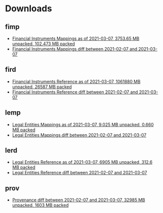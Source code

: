 Downloads
=========

fimp
----

- [Financial Instruments Mappings as of 2021-03-07, 3753.65 MB unpacked, 102.473 MB packed](https://yadi.sk/d/zyj3hn9BUWpNkg)
- [Financial Instruments Mappings diff between 2021-02-07 and 2021-03-07](https://yadi.sk/d/gbzjCvQ1D4_HuQ)

fird
----

- [Financial Instruments Reference as of 2021-03-07, 1061880 MB unpacked, 26587 MB packed](https://yadi.sk/d/uq81UEXuihAmNA)
- [Financial Instruments Reference diff between 2021-02-07 and 2021-03-07](https://yadi.sk/d/Q-z06jzi2lMAOQ)

lemp
----

- [Legal Entities Mappings as of 2021-03-07, 9.025 MB unpacked, 0.660 MB packed](https://yadi.sk/d/vpctMPEPGYsPkg)
- [Legal Entities Mappings diff between 2021-02-07 and 2021-03-07](https://yadi.sk/d/uy1wB_a6g8W0JQ)

lerd
----

- [Legal Entities Reference as of 2021-03-07, 6905 MB unpacked, 312.6 MB packed](https://yadi.sk/d/hmv7IS2mmlRCgA)
- [Legal Entities Reference diff between 2021-02-07 and 2021-03-07](https://yadi.sk/d/WcF9D6332KxGCg)

prov
----
- [Provenance diff between 2021-02-07 and 2021-03-07, 32985 MB unpacked, 1603 MB packed](https://yadi.sk/d/UFVKJSsMgXJ46w)
